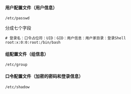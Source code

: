 #### 用户配置文件（用户信息）

`/etc/passwd`

分成七个字段

```shell
# 登录名：口令占位符：UID：GID：用户信息：用户家目录：登录Shell
root:x:0:0:root:/bin/bash
```

#### 组配置文件（组信息）

`/etc/group`

#### 口令配置文件（加密的密码和登录信息）

`/etc/shadow`